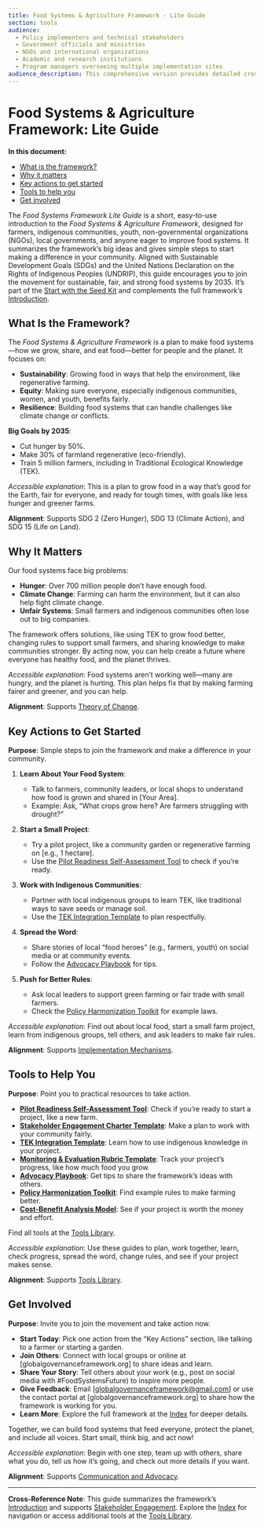```yaml
---
title: Food Systems & Agriculture Framework - Lite Guide
section: tools
audience:
  - Policy implementers and technical stakeholders
  - Government officials and ministries
  - NGOs and international organizations
  - Academic and research institutions
  - Program managers overseeing multiple implementation sites
audience_description: This comprehensive version provides detailed cross-references, implementation guidance, and policy connections for those coordinating framework adoption at organizational or governmental levels.
---
```


# Food Systems & Agriculture Framework: Lite Guide

**In this document:**
* [What is the framework?](#what-is-the-framework)  
* [Why it matters](#why-it-matters)  
* [Key actions to get started](#key-actions-to-get-started)  
* [Tools to help you](#tools-to-help-you)  
* [Get involved](#get-involved)

The *Food Systems Framework Lite Guide* is a short, easy-to-use introduction to the *Food Systems & Agriculture Framework*, designed for farmers, indigenous communities, youth, non-governmental organizations (NGOs), local governments, and anyone eager to improve food systems. It summarizes the framework’s big ideas and gives simple steps to start making a difference in your community. Aligned with Sustainable Development Goals (SDGs) and the United Nations Declaration on the Rights of Indigenous Peoples (UNDRIP), this guide encourages you to join the movement for sustainable, fair, and strong food systems by 2035. It’s part of the [Start with the Seed Kit](/framework/tools/food-systems/seed-kit-en.zip) and complements the full framework’s [Introduction](/framework/docs/implementation/food-systems#01-introduction).

## What Is the Framework?
The *Food Systems & Agriculture Framework* is a plan to make food systems—how we grow, share, and eat food—better for people and the planet. It focuses on:
- **Sustainability**: Growing food in ways that help the environment, like regenerative farming.
- **Equity**: Making sure everyone, especially indigenous communities, women, and youth, benefits fairly.
- **Resilience**: Building food systems that can handle challenges like climate change or conflicts.

**Big Goals by 2035**:
- Cut hunger by 50%.
- Make 30% of farmland regenerative (eco-friendly).
- Train 5 million farmers, including in Traditional Ecological Knowledge (TEK).

*Accessible explanation*: This is a plan to grow food in a way that’s good for the Earth, fair for everyone, and ready for tough times, with goals like less hunger and greener farms.

**Alignment**: Supports SDG 2 (Zero Hunger), SDG 13 (Climate Action), and SDG 15 (Life on Land).

## Why It Matters
Our food systems face big problems:
- **Hunger**: Over 700 million people don’t have enough food.
- **Climate Change**: Farming can harm the environment, but it can also help fight climate change.
- **Unfair Systems**: Small farmers and indigenous communities often lose out to big companies.

The framework offers solutions, like using TEK to grow food better, changing rules to support small farmers, and sharing knowledge to make communities stronger. By acting now, you can help create a future where everyone has healthy food, and the planet thrives.

*Accessible explanation*: Food systems aren’t working well—many are hungry, and the planet is hurting. This plan helps fix that by making farming fairer and greener, and you can help.

**Alignment**: Supports [Theory of Change](/framework/docs/implementation/food-systems#04-theory-of-change).

## Key Actions to Get Started
**Purpose**: Simple steps to join the framework and make a difference in your community.

1. **Learn About Your Food System**:
   - Talk to farmers, community leaders, or local shops to understand how food is grown and shared in [Your Area].
   - Example: Ask, “What crops grow here? Are farmers struggling with drought?”

2. **Start a Small Project**:
   - Try a pilot project, like a community garden or regenerative farming on [e.g., 1 hectare].
   - Use the [Pilot Readiness Self-Assessment Tool](/framework/tools/food-systems/pilot-readiness-self-assessment-tool-en.md) to check if you’re ready.

3. **Work with Indigenous Communities**:
   - Partner with local indigenous groups to learn TEK, like traditional ways to save seeds or manage soil.
   - Use the [TEK Integration Template](/framework/tools/food-systems/tek-integration-template-en.md) to plan respectfully.

4. **Spread the Word**:
   - Share stories of local “food heroes” (e.g., farmers, youth) on social media or at community events.
   - Follow the [Advocacy Playbook](/framework/tools/food-systems/advocacy-playbook-en.md) for tips.

5. **Push for Better Rules**:
   - Ask local leaders to support green farming or fair trade with small farmers.
   - Check the [Policy Harmonization Toolkit](/framework/tools/food-systems/policy-harmonization-toolkit-en.md) for example laws.

*Accessible explanation*: Find out about local food, start a small farm project, learn from indigenous groups, tell others, and ask leaders to make fair rules.

**Alignment**: Supports [Implementation Mechanisms](/framework/docs/implementation/food-systems#08-implementation-mechanisms).

## Tools to Help You
**Purpose**: Point you to practical resources to take action.

- **[Pilot Readiness Self-Assessment Tool](/framework/tools/food-systems/pilot-readiness-self-assessment-tool-en.md)**: Check if you’re ready to start a project, like a new farm.
- **[Stakeholder Engagement Charter Template](/framework/tools/food-systems/stakeholder-engagement-charter-en.md)**: Make a plan to work with your community fairly.
- **[TEK Integration Template](/framework/tools/food-systems/tek-integration-template-en.md)**: Learn how to use indigenous knowledge in your project.
- **[Monitoring & Evaluation Rubric Template](/framework/tools/food-systems/monitoring-evaluation-rubric-en.md)**: Track your project’s progress, like how much food you grow.
- **[Advocacy Playbook](/framework/tools/food-systems/advocacy-playbook-en.md)**: Get tips to share the framework’s ideas with others.
- **[Policy Harmonization Toolkit](/framework/tools/food-systems/policy-harmonization-toolkit-en.md)**: Find example rules to make farming better.
- **[Cost-Benefit Analysis Model](/framework/tools/food-systems/cost-benefit-analysis-model-en.md)**: See if your project is worth the money and effort.

Find all tools at the [Tools Library](/framework/tools/food-systems).

*Accessible explanation*: Use these guides to plan, work together, learn, check progress, spread the word, change rules, and see if your project makes sense.

**Alignment**: Supports [Tools Library](/framework/tools/food-systems).

## Get Involved
**Purpose**: Invite you to join the movement and take action now.

- **Start Today**: Pick one action from the “Key Actions” section, like talking to a farmer or starting a garden.
- **Join Others**: Connect with local groups or online at [globalgovernanceframework.org] to share ideas and learn.
- **Share Your Story**: Tell others about your work (e.g., post on social media with #FoodSystemsFuture) to inspire more people.
- **Give Feedback**: Email [globalgovernanceframework@gmail.com] or use the contact portal at [globalgovernanceframework.org] to share how the framework is working for you.
- **Learn More**: Explore the full framework at the [Index](/framework/docs/implementation/food-systems) for deeper details.

Together, we can build food systems that feed everyone, protect the planet, and include all voices. Start small, think big, and act now!

*Accessible explanation*: Begin with one step, team up with others, share what you do, tell us how it’s going, and check out more details if you want.

**Alignment**: Supports [Communication and Advocacy](/framework/docs/implementation/food-systems#13-communication-advocacy).

---

**Cross-Reference Note**: This guide summarizes the framework’s [Introduction](/framework/docs/implementation/food-systems#01-introduction) and supports [Stakeholder Engagement](/framework/docs/implementation/food-systems#05-stakeholder-engagement). Explore the [Index](/framework/docs/implementation/food-systems) for navigation or access additional tools at the [Tools Library](/framework/tools/food-systems).
